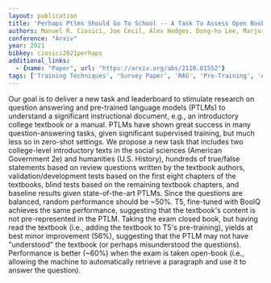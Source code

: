 ```yaml
---
layout: publication
title: 'Perhaps Ptlms Should Go To School -- A Task To Assess Open Book And Closed Book QA'
authors: Manuel R. Ciosici, Joe Cecil, Alex Hedges, Dong-ho Lee, Marjorie Freedman, Ralph Weischedel
conference: "Arxiv"
year: 2021
bibkey: ciosici2021perhaps
additional_links:
  - {name: "Paper", url: "https://arxiv.org/abs/2110.01552"}
tags: ['Training Techniques', 'Survey Paper', 'RAG', 'Pre-Training', 'Applications']
---
```

Our goal is to deliver a new task and leaderboard to stimulate research on
question answering and pre-trained language models (PTLMs) to understand a
significant instructional document, e.g., an introductory college textbook or a
manual. PTLMs have shown great success in many question-answering tasks, given
significant supervised training, but much less so in zero-shot settings. We
propose a new task that includes two college-level introductory texts in the
social sciences (American Government 2e) and humanities (U.S. History),
hundreds of true/false statements based on review questions written by the
textbook authors, validation/development tests based on the first eight
chapters of the textbooks, blind tests based on the remaining textbook
chapters, and baseline results given state-of-the-art PTLMs. Since the
questions are balanced, random performance should be ~50%. T5, fine-tuned with
BoolQ achieves the same performance, suggesting that the textbook's content is
not pre-represented in the PTLM. Taking the exam closed book, but having read
the textbook (i.e., adding the textbook to T5's pre-training), yields at best
minor improvement (56%), suggesting that the PTLM may not have "understood" the
textbook (or perhaps misunderstood the questions). Performance is better (~60%)
when the exam is taken open-book (i.e., allowing the machine to automatically
retrieve a paragraph and use it to answer the question).
